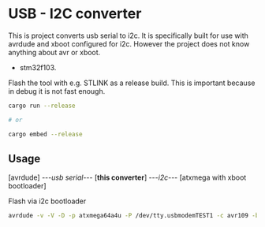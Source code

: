 # USB - I2C converter

This is project converts usb serial to i2c. It is specifically built for use with avrdude and xboot configured for i2c. However the project does not know anything about avr or xboot.

- stm32f103.

Flash the tool with e.g. STLINK as a release build. This is important because in debug it is not fast enough.

```bash
cargo run --release

# or

cargo embed --release
```


## Usage

[avrdude] ---*usb serial*--- [**this converter**] ---*i2c*--- [atxmega with xboot bootloader]

Flash via i2c bootloader

```bash
avrdude -v -V -D -p atxmega64a4u -P /dev/tty.usbmodemTEST1 -c avr109 -b 115200 -U flash:w:blinky500.hex
```
